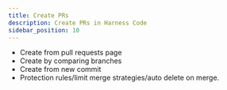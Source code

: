```yaml
---
title: Create PRs
description: Create PRs in Harness Code
sidebar_position: 10
---
```


* Create from pull requests page
* Create by comparing branches
* Create from new commit
* Protection rules/limit merge strategies/auto delete on merge.
